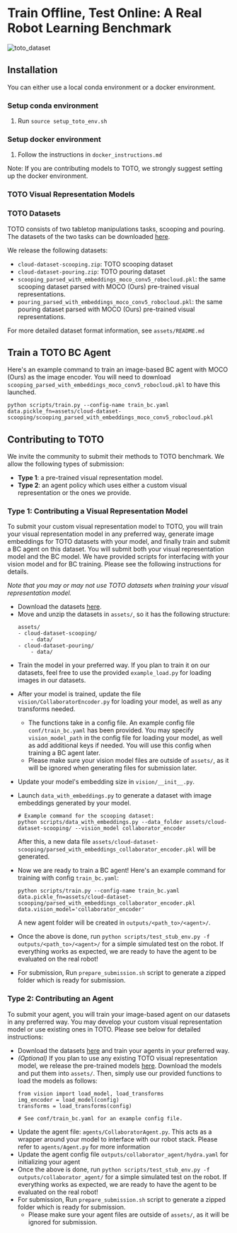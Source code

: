 # Train Offline, Test Online: A Real Robot Learning Benchmark
<!-- TODO: add teaser figures, some setup/task images, etc  -->
![toto_dataset](docs/images/toto_dataset.gif)

## Installation
You can either use a local conda environment or a docker environment.

### Setup conda environment
1. Run ```source setup_toto_env.sh```

### Setup docker environment
1. Follow the instructions in ```docker_instructions.md```

Note: If you are contributing models to TOTO, we strongly suggest setting up the docker environment.

### TOTO Visual Representation Models
### TOTO Datasets
<!-- TODO: need to update the dataset link after google drive clean up -->
TOTO consists of two tabletop manipulations tasks, scooping and pouring. The datasets of the two tasks can be downloaded [here](https://drive.google.com/drive/folders/1JGPGjCqUP4nUOAxY3Fpx3PjUQ_loo7fc?usp=share_link).

<!-- TODO: update link to dataset README.md file. May consider create a dataset/ folder and add the readme into the repo -->
We release the following datasets: 
- `cloud-dataset-scooping.zip`: TOTO scooping dataset
- `cloud-dataset-pouring.zip`: TOTO pouring dataset
- `scooping_parsed_with_embeddings_moco_conv5_robocloud.pkl`: the same scooping dataset parsed with MOCO (Ours) pre-trained visual representations. 
- `pouring_parsed_with_embeddings_moco_conv5_robocloud.pkl`: the same pouring dataset parsed with MOCO (Ours) pre-trained visual representations. 

For more detailed dataset format information, see `assets/README.md`

## Train a TOTO BC Agent
Here's an example command to train an image-based BC agent with MOCO (Ours) as the image encoder. You will need to download `scooping_parsed_with_embeddings_moco_conv5_robocloud.pkl` to have this launched.

```
python scripts/train.py --config-name train_bc.yaml data.pickle_fn=assets/cloud-dataset-scooping/scooping_parsed_with_embeddings_moco_conv5_robocloud.pkl
```

<!-- TODO: instructions on training agents with other vision representations? need to parse the dataset, etc -->

## Contributing to TOTO

 We invite the community to submit their methods to TOTO benchmark. We allow the following types of submission:

- **Type 1**: a pre-trained visual representation model. 
- **Type 2**: an agent policy which uses either a custom visual representation or the ones we provide.

### Type 1: Contributing a Visual Representation Model

To submit your custom visual representation model to TOTO, you will train your visual representation model in any preferred way, generate image embeddings for TOTO datasets with your model, and finally train and submit a BC agent on this dataset. You will submit both your visual representation model and the BC model. We have provided scripts for interfacing with your vision model and for BC training. Please see the following instructions for details. 

*Note that you may or may not use TOTO datasets when training your visual representation model.*

<!-- TODO: mention somewhere the assumption that our BC pipeline assume your image embedding to be a 1D vector? -->
- Download the datasets [here](https://drive.google.com/drive/folders/1JGPGjCqUP4nUOAxY3Fpx3PjUQ_loo7fc?usp=share_link).
- Move and unzip the datasets in `assets/`, so it has the following structure:
    ```
    assets/
    - cloud-dataset-scooping/
        - data/
    - cloud-dataset-pouring/
        - data/
    ```
- Train the model in your preferred way. If you plan to train it on our datasets, feel free to use the provided `example_load.py` for loading images in our datasets.
<!-- TODO: add example_load.py to github, and update this with a link -->

- After your model is trained, update the file `vision/CollaboratorEncoder.py` for loading your model, as well as any transforms needed.
    - The functions take in a config file. An example config file `conf/train_bc.yaml` has been provided. You may specify `vision_model_path` in the config file for loading your model, as well as add additional keys if needed. You will use this config when training a BC agent later.
    - Please make sure your vision model files are outside of `assets/`, as it will be ignored when generating files for submission later.

- Update your model's embedding size in `vision/__init__.py`.
- Launch `data_with_embeddings.py` to generate a dataset with image embeddings generated by your model. 

    ```
    # Example command for the scooping dataset: 
    python scripts/data_with_embeddings.py --data_folder assets/cloud-dataset-scooping/ --vision_model collaborator_encoder 
    ```
    After this, a new data file `assets/cloud-dataset-scooping/parsed_with_embeddings_collaborator_encoder.pkl` will be generated. 
- Now we are ready to train a BC agent! Here's an example command for training with config `train_bc.yaml`:
    ```
    python scripts/train.py --config-name train_bc.yaml data.pickle_fn=assets/cloud-dataset-scooping/parsed_with_embeddings_collaborator_encoder.pkl data.vision_model='collaborator_encoder'
    ```
    A new agent folder will be created in `outputs/<path_to>/<agent>/`.
- Once the above is done, run `python scripts/test_stub_env.py -f outputs/<path_to>/<agent>/` for a simple simulated test on the robot. If everything works as expected, we are ready to have the agent to be evaluated on the real robot!
- For submission, Run ```prepare_submission.sh``` script to generate a zipped folder which is ready for submission.

### Type 2: Contributing an Agent
To submit your agent, you will train your image-based agent on our datasets in any preferred way. You may develop your custom visual representation model or use existing ones in TOTO. Please see below for detailed instructions: 
- Download the datasets [here](https://drive.google.com/drive/folders/1JGPGjCqUP4nUOAxY3Fpx3PjUQ_loo7fc?usp=share_link) and train your agents in your preferred way.
- *(Optional)* If you plan to use any existing TOTO visual representation model, we release the pre-trained models [here](https://drive.google.com/drive/folders/1iqDIIIalTi3PhAnFjZxesksvFVldK42p?usp=sharing). Download the models and put them into `assets/`. Then, simply use our provided functions to load the models as follows:
    ```
    from vision import load_model, load_transforms
    img_encoder = load_model(config)
    transforms = load_transforms(config)
    
    # See conf/train_bc.yaml for an example config file.
    ``` 
- Update the agent file: `agents/CollaboratorAgent.py`. This acts as a wrapper around your model to interface with our robot stack. Please refer to `agents/Agent.py` for more information
- Update the agent config file `outputs/collaborator_agent/hydra.yaml` for initializing your agent
- Once the above is done, run `python scripts/test_stub_env.py -f outputs/collaborator_agent/` for a simple simulated test on the robot. If everything works as expected, we are ready to have the agent to be evaluated on the real robot!
- For submission, Run ```prepare_submission.sh``` script to generate a zipped folder which is ready for submission.
    - Please make sure your agent files are outside of `assets/`, as it will be ignored for submission.
